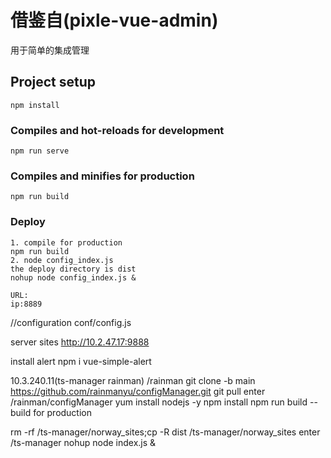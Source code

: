 # 借鉴自(pixle-vue-admin)

用于简单的集成管理


## Project setup
```
npm install
```

### Compiles and hot-reloads for development
```
npm run serve
```

### Compiles and minifies for production
```
npm run build
```



### Deploy
```
1. compile for production
npm run build
2. node config_index.js
the deploy directory is dist
nohup node config_index.js &

URL:
ip:8889
```

//configuration
conf/config.js

server sites
http://10.2.47.17:9888

install alert
npm i vue-simple-alert

10.3.240.11(ts-manager rainman)
/rainman
git clone -b main https://github.com/rainmanyu/configManager.git
git pull
enter /rainman/configManager
yum install nodejs -y
npm install
npm run build
-- build for production

[//]: # (nohup node config_index.js &)
rm -rf /ts-manager/norway_sites;cp -R dist /ts-manager/norway_sites
enter /ts-manager
nohup node index.js &



